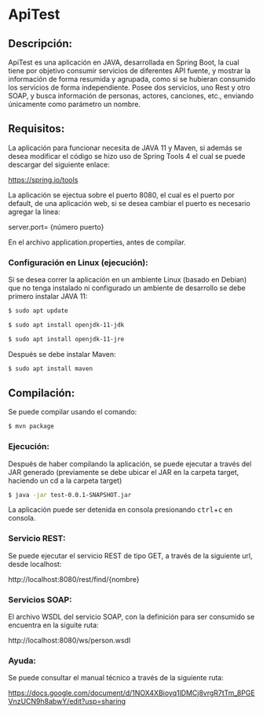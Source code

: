 # ApiTest
## Descripción:
ApiTest es una aplicación en JAVA, desarrollada en Spring Boot, la cual tiene por objetivo consumir servicios de diferentes API fuente, y mostrar la información de forma resumida y agrupada, como si se hubieran consumido los servicios de forma independiente. Posee dos servicios, uno Rest y otro SOAP, y busca información de personas, actores, canciones, etc., enviando únicamente como parámetro un nombre.

## Requisitos:
La aplicación para funcionar necesita de JAVA 11 y Maven, si además se desea modificar el código se hizo uso de Spring Tools 4 el cual se puede descargar del siguiente enlace:

https://spring.io/tools

La aplicación se ejectua sobre el puerto 8080, el cual es el puerto por default, de una aplicación web, si se desea cambiar el puerto es necesario agregar la linea:

server.port= {número puerto}

En el archivo application.properties, antes de compilar.

### Configuración en Linux (ejecución):
Si se desea correr la aplicación en un ambiente Linux (basado en Debian) que no tenga instalado ni configurado un ambiente de desarrollo se debe primero instalar JAVA 11:
```sh
$ sudo apt update
```
```sh
$ sudo apt install openjdk-11-jdk
```
```sh
$ sudo apt install openjdk-11-jre
```
Después se debe instalar Maven:
```sh
$ sudo apt install maven
```
## Compilación:
Se puede compilar usando el comando:
```sh
$ mvn package
```
### Ejecución:
Después de haber compilando la aplicación, se puede ejecutar a través del JAR generado (previamente se debe ubicar el JAR en la carpeta target, haciendo un cd a la carpeta target)
```sh
$ java -jar test-0.0.1-SNAPSHOT.jar
```
La aplicación puede ser detenida en consola presionando <kbd>ctrl</kbd>+<kbd>c</kbd> en consola.

### Servicio REST:
Se puede ejecutar el servicio REST de tipo GET, a través de la siguiente url, desde localhost:

http://localhost:8080/rest/find/{nombre}

### Servicios SOAP:
El archivo WSDL del servicio SOAP, con la definición para ser consumido se encuentra en la siguite ruta:

http://localhost:8080/ws/person.wsdl

### Ayuda:
Se puede consultar el manual técnico a través de la siguiente ruta:

https://docs.google.com/document/d/1NOX4XBioyq1lDMCj8vrgR7tTm_8PGEVnzUCN9h8abwY/edit?usp=sharing



